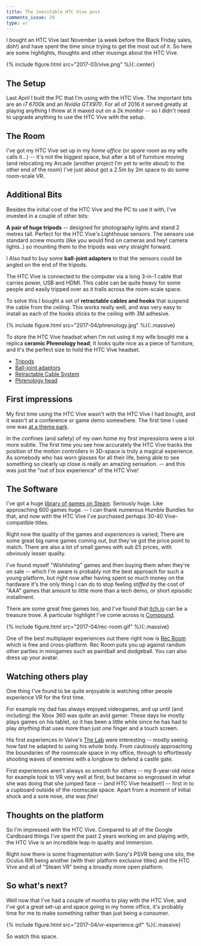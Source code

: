 ```yaml
---
title: The inevitable HTC Vive post
comments_issue: 29
type: vr
---
```


I bought an HTC Vive last November (a week before the Black Friday sales, doh!) and have spent the time since trying to get the most out of it. So here are some highlights, thoughts and other musings about the HTC Vive.

<!-- more -->

{% include figure.html src="2017-03/vive.png" %}{:.center}

## The Setup

Last April I built the PC that I'm using with the HTC Vive. The important bits are an _i7 6700k_ and an _Nvidia GTX970_. For all of 2016 it served greatly at playing anything I threw at it maxed out on a 2k monitor -- so I didn't need to upgrade anything to use the HTC Vive with the setup.

## The Room

I've got my HTC Vive set up in my _home office_ (or _spare room_ as my wife calls it...) -- it's not the biggest space, but after a bit of furniture moving (and relocating my Arcade (another project I'm yet to write about) to the other end of the room) I've just about got a 2.5m by 2m space to do some room-scale VR.

## Additional Bits

Besides the initial cost of the HTC Vive and the PC to use it with, I've invested in a couple of other bits:

**A pair of huge tripods** -- designed for photography lights and stand 2 metres tall. Perfect for the HTC Vive's Lighthouse sensors. The sensors use standard screw mounts (like you would find on cameras and hey! camera lights..) so mounting them to the tripods was very straight forward.

I Also had to buy some **ball-joint adapters** to that the sensors could be angled on the end of the tripods.

The HTC Vive is connected to the computer via a long 3-in-1 cable that carries power, USB and HDMI. This cable can be quite heavy for some people and easily tripped over as it trails across the room-scale space.

To solve this I bought a set of **retractable cables and hooks** that suspend the cable from the ceiling. This works really well, and was very easy to install as each of the hooks sticks to the ceiling with 3M adhesive.

{% include figure.html src="2017-04/phrenology.jpg" %}{:.massive}

To store the HTC Vive headset when I'm not using it my wife bought me a replica **ceramic Phrenology head**; It looks quite nice as a piece of furniture, and it's the perfect size to hold the HTC Vive headset.

- [Tripods](https://www.amazon.co.uk/dp/B00MXX0P4I/ref=as_li_ss_tl?ie=UTF8&linkCode=ll1&tag=blomg-21&linkId=b8337bf51dbf5aa39aa5358d6ef13148)
- [Ball-joint adaptors](https://www.amazon.co.uk/dp/B01ESJ7754/ref=as_li_ss_tl?ie=UTF8&linkCode=ll1&tag=blomg-21&linkId=6f01bedc9a44e09aea6f3b854308b703)
- [Retractable Cable System](https://www.amazon.co.uk/gp/product/B01MSJ6XF5/ref=as_li_ss_tl?ie=UTF8&psc=1&linkCode=ll1&tag=blomg-21&linkId=af3f55b37f94c053d125f5f3820e5611)
- [Phrenology head](https://www.amazon.co.uk/Large-Distressed-Glazed-Ceramic-Phrenology/dp/B00B9E0DWG/ref=as_li_ss_tl?s=kitchen&ie=UTF8&qid=1480935133&sr=1-6&keywords=head&linkCode=ll1&tag=blomg-21&linkId=319ab83e32e1e69f599372af05f7a88c)

## First impressions

My first time using the HTC Vive wasn't with the HTC Vive I had bought, and it wasn't at a conference or game demo somewhere. The first time I used one was [at a theme park](https://en.wikipedia.org/wiki/Derren_Brown%27s_Ghost_Train).

In the confines (and safety) of my own home my first impressions were a lot more subtle. The first time you see how accurately the HTC Vive tracks the position of the motion controllers in 3D-space is truly a magical experience. As somebody who has worn glasses for all their life, being able to see something so clearly up close is really an amazing sensation. -- and this was just the "out of box experience" of the HTC Vive!

## The Software

I've got a huge [library of games on Steam](https://steamcommunity.com/id/omgmog). Seriously huge. Like approaching 600 games huge. -- I can thank numerous Humble Bundles for that, and now with the HTC Vive I've purchased perhaps 30-40 Vive-compatible titles.

Right now the quality of the games and _experiences_ is varied; There are some great big name games coming out, but they've got the price point to match. There are also a lot of small games with sub £5 prices, with obviously lesser quality.

I've found myself "Wishlisting" games and then buying them when they're on sale -- which I'm aware is probably not the best approach for such a young platform, but right now after having spent so much money on the hardware it's the only thing I can do to stop feeling _stiffed_ by the cost of "AAA" games that amount to little more than a tech demo, or short episodic installment.

There are some great free games too, and I've found that [itch.io](https://itch.io) can be a treasure trove. A particular highlight I've come across is [Compound](https://notdead.itch.io/compound).

{% include figure.html src="2017-04/rec-room.gif" %}{:.massive}

One of the best multiplayer experiences out there right now is [Rec Room](https://www.againstgrav.com/rec-room/) which is free and cross-platform. Rec Room puts you up against random other parties in minigames such as paintball and dodgeball. You can also dress up your avatar.

## Watching others play

One thing I've found to be quite enjoyable is watching other people experience VR for the first time.

For example my dad has always enjoyed videogames, and up until (and including) the Xbox 360 was quite an avid gamer. These days he mostly plays games on his tablet, so it has been a little while since he has had to play _anything_ that uses more than just one finger and a touch screen.

His first experiences in Valve's [The Lab](http://store.steampowered.com/app/450390/) were interesting -- mostly seeing how fast he adapted to using his whole body. From cautiously approaching the boundaries of the roomscale space in my office, through to effortlessly shooting waves of enemies with a longbow to defend a castle gate.

First experiences aren't always so smooth for others -- my 8-year-old neice for example took to VR very well at first, but became so engrossed in what she was doing that she jumped face -- (and HTC Vive headset!) -- first in to a cupboard outside of the roomscale space. Apart from a moment of initial shock and a sore nose, she was _fine!_

## Thoughts on the platform

So I'm impressed with the HTC Vive. Compared to all of the Google Cardboard things I've spent the past 2 years working on and playing with, the HTC Vive is an incredible leap in quality and immersion.

Right now there is some fragmentation with Sony's PSVR being one silo, the Oculus Rift being another (with their platform exclusive titles) and the HTC Vive and all of "Steam VR" being a broadly more open platform.

## So what's next?

Well now that I've had a couple of months to play with the HTC Vive, and I've got a great set-up and space going in my home office, it's probably time for me to make something rather than just being a consumer.

{% include figure.html src="2017-04/vr-experience.gif" %}{:.massive}

So watch this space.
